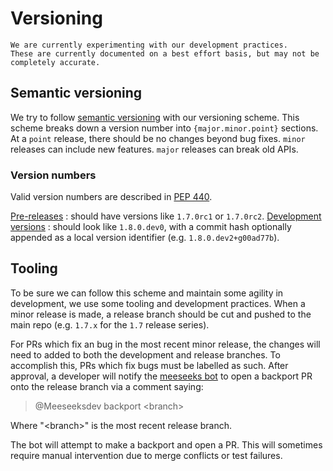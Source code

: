 # Versioning

```{note}
We are currently experimenting with our development practices.
These are currently documented on a best effort basis, but may not be completely accurate.
```

## Semantic versioning

We try to follow [semantic versioning](https://semver.org) with our versioning scheme.
This scheme breaks down a version number into `{major.minor.point}` sections.
At a `point` release, there should be no changes beyond bug fixes.
`minor` releases can include new features.
`major` releases can break old APIs.

### Version numbers

Valid version numbers are described in [PEP 440](https://peps.python.org/pep-0440/).

[Pre-releases](https://peps.python.org/pep-0440/#pre-releases)
:   should have versions like `1.7.0rc1` or `1.7.0rc2`.
[Development versions](https://peps.python.org/pep-0440/#developmental-releases)
:   should look like `1.8.0.dev0`, with a commit hash optionally appended as a local version identifier (e.g. `1.8.0.dev2+g00ad77b`).

## Tooling

To be sure we can follow this scheme and maintain some agility in development, we use some tooling and development practices.
When a minor release is made, a release branch should be cut and pushed to the main repo (e.g. `1.7.x` for the `1.7` release series).

For PRs which fix an bug in the most recent minor release, the changes will need to added to both the development and release branches.
To accomplish this, PRs which fix bugs must be labelled as such.
After approval, a developer will notify the [meeseeks bot](https://meeseeksbox.github.io) to open a backport PR onto the release branch via a comment saying:

> @Meeseeksdev backport \<branch>

Where "\<branch>" is the most recent release branch.

The bot will attempt to make a backport and open a PR.
This will sometimes require manual intervention due to merge conflicts or test failures.
